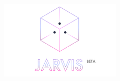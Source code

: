 <div style="display: flex; justify-content: center;">
    <img src='readme-logo.png' style="max-width: 70%;">
</div>
